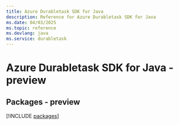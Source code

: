```yaml
---
title: Azure Durabletask SDK for Java
description: Reference for Azure Durabletask SDK for Java
ms.date: 04/03/2025
ms.topic: reference
ms.devlang: java
ms.service: durabletask
---
```

# Azure Durabletask SDK for Java - preview
## Packages - preview
[!INCLUDE [packages](durabletask-index.md)]